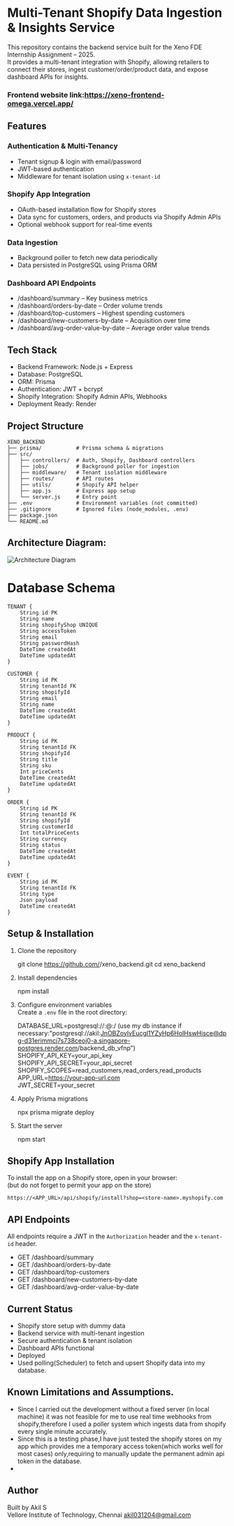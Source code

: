 # Multi-Tenant Shopify Data Ingestion & Insights Service

This repository contains the backend service built for the Xeno FDE Internship Assignment – 2025.  
It provides a multi-tenant integration with Shopify, allowing retailers to connect their stores, ingest customer/order/product data, and expose dashboard APIs for insights.  
### Frontend website link:https://xeno-frontend-omega.vercel.app/

## Features

### Authentication & Multi-Tenancy
- Tenant signup & login with email/password  
- JWT-based authentication  
- Middleware for tenant isolation using `x-tenant-id`  

### Shopify App Integration
- OAuth-based installation flow for Shopify stores  
- Data sync for customers, orders, and products via Shopify Admin APIs  
- Optional webhook support for real-time events  

### Data Ingestion
- Background poller to fetch new data periodically  
- Data persisted in PostgreSQL using Prisma ORM  

### Dashboard API Endpoints
- /dashboard/summary – Key business metrics  
- /dashboard/orders-by-date – Order volume trends  
- /dashboard/top-customers – Highest spending customers  
- /dashboard/new-customers-by-date – Acquisition over time  
- /dashboard/avg-order-value-by-date – Average order value trends  

## Tech Stack

- Backend Framework: Node.js + Express  
- Database: PostgreSQL  
- ORM: Prisma  
- Authentication: JWT + bcrypt  
- Shopify Integration: Shopify Admin APIs, Webhooks  
- Deployment Ready: Render 

## Project Structure

```
XENO_BACKEND
├── prisma/           # Prisma schema & migrations
├── src/
│   ├── controllers/  # Auth, Shopify, Dashboard controllers
│   ├── jobs/         # Background poller for ingestion
│   ├── middleware/   # Tenant isolation middleware
│   ├── routes/       # API routes
│   ├── utils/        # Shopify API helper
│   ├── app.js        # Express app setup
│   └── server.js     # Entry point
├── .env              # Environment variables (not committed)
├── .gitignore        # Ignored files (node_modules, .env)
├── package.json
└── README.md
```
## Architecture Diagram:
![Architecture Diagram](./architecture_diagram.png)
# Database Schema
    TENANT {
        String id PK
        String name
        String shopifyShop UNIQUE
        String accessToken
        String email
        String passwordHash
        DateTime createdAt
        DateTime updatedAt
    }

    CUSTOMER {
        String id PK
        String tenantId FK
        String shopifyId
        String email
        String name
        DateTime createdAt
        DateTime updatedAt
    }

    PRODUCT {
        String id PK
        String tenantId FK
        String shopifyId
        String title
        String sku
        Int priceCents
        DateTime createdAt
        DateTime updatedAt
    }

    ORDER {
        String id PK
        String tenantId FK
        String shopifyId
        String customerId
        Int totalPriceCents
        String currency
        String status
        DateTime createdAt
        DateTime updatedAt
    }

    EVENT {
        String id PK
        String tenantId FK
        String type
        Json payload
        DateTime createdAt
    }
## Setup & Installation

1. Clone the repository  

   git clone https://github.com/<your-username>/xeno_backend.git
   cd xeno_backend
 

2. Install dependencies  

   npm install


3. Configure environment variables  
   Create a `.env` file in the root directory:  

   DATABASE_URL=postgresql://<user>:<password>@<host>:<port>/<db> (use my db instance if necessary:"postgresql://akil:JnOBZoylvEucgl1YZyHp6HoIHswHisce@dpg-d31erimmcj7s738ceoj0-a.singapore-postgres.render.com/backend_db_vfnp") 
   SHOPIFY_API_KEY=your_api_key  
   SHOPIFY_API_SECRET=your_api_secret  
   SHOPIFY_SCOPES=read_customers,read_orders,read_products  
   APP_URL=https://your-app-url.com  
   JWT_SECRET=your_secret  


4. Apply Prisma migrations  

   npx prisma migrate deploy


5. Start the server  

   npm start


## Shopify App Installation

To install the app on a Shopify store, open in your browser:  
(but do not forget to permit your app on the store)
```
https://<APP_URL>/api/shopify/install?shop=<store-name>.myshopify.com
```

## API Endpoints

All endpoints require a JWT in the `Authorization` header and the `x-tenant-id` header.  

- GET /dashboard/summary  
- GET /dashboard/orders-by-date  
- GET /dashboard/top-customers  
- GET /dashboard/new-customers-by-date  
- GET /dashboard/avg-order-value-by-date  

## Current Status  

- Shopify store setup with dummy data  
- Backend service with multi-tenant ingestion  
- Secure authentication & tenant isolation  
- Dashboard APIs functional  
- Deployed
- Used polling(Scheduler) to fetch and upsert Shopify data into my database.
## Known Limitations and Assumptions.
- Since I carried out the development without a fixed server (in local machine) it was not feasible for me to use real time webhooks from shopify,therefore I used a poller system which ingests data from shopify every single minute accurately.
- Since this is a testing phase,I have just tested the shopify stores on my app which provides me a temporary access token(which works well for most cases) only,requiring to manually update the permanent admin api token in the database.
- 

## Author  

Built by Akil S  
Vellore Institute of Technology, Chennai
akil031204@gmail.com
